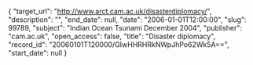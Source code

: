 {
  "target_url": "http://www.arct.cam.ac.uk/disasterdiplomacy/", 
  "description": "", 
  "end_date": null, 
  "date": "2006-01-01T12:00:00", 
  "slug": 99789, 
  "subject": "Indian Ocean Tsunami December 2004", 
  "publisher": "cam.ac.uk", 
  "open_access": false, 
  "title": "Disaster diplomacy", 
  "record_id": "20060101T120000/GIwHHRHRkNWpJhPo62Wk5A==", 
  "start_date": null
}


